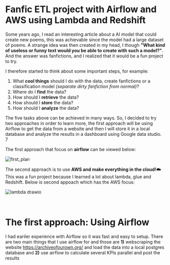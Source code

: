 # Fanfic ETL project with Airflow and AWS using Lambda and Redshift 
Some years ago, I read an interesting article about a AI model that could create new poems, this was achievable since the model had a large dataset of poems. A strange idea was then created in my head, I though **"What kind of useless or funny text would you be able to create with such a model?"**. And the answer was fanfictions, and I realized that it would be a fun project to try.

I therefore started to think about some important steps, for example:
1) What **cool things** should I do with the data, create fanfictions or a classification model *(separate dirty fanfiction from normal)*?
2) Where do I **find** the data?
3) How should I **retrieve** the data?
4) How should I **store** the data?
5) How should I **analyze** the data?

The five tasks above can be achieved in many ways. So, I decided to try two approaches in order to learn more, the first approach will be using Airflow to get the data from a website and then I will store it in a local database and analyze the results in a dashboard using Google data studio. 7

The first approach that focus on **airflow** can be viewed below: 

![first_plan](https://user-images.githubusercontent.com/56206371/194145272-c8a45e6e-da82-4fe9-98ee-2ad1499fa59e.png)




The second approach is to use **AWS and make everything in the cloud!☁️** This was a fun project because I learned a lot about lambda, glue and Redshift. 
Below is second appoach which has the AWS focus:


![lambda drawio](https://user-images.githubusercontent.com/56206371/194149541-c7b71071-56a0-4640-8501-850a9fc1aeba.png)

<br>

# The first approach: Using Airflow 

I had eariler experience with Airflow so it was fast and easy to setup. There are two main things that I use airflow for and those are 
**1)** webscraping the website https://archiveofourown.org/ and load the data into a local postgres database and 
**2)** use airflow to calculate several KPIs parallel and post the results 
